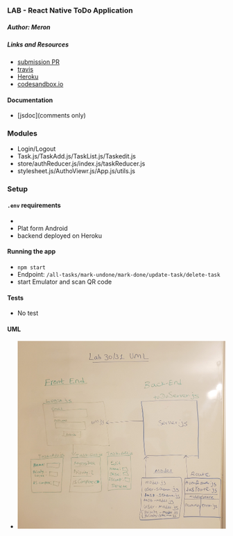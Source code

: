 ### LAB - React Native ToDo Application



##### Author: Meron

##### Links and Resources
* [submission PR](https://github.com/meron-401n14/andnative/pull/1)
* [travis](https://travis-ci.com/meron-401n14/andnative/builds/149970737)
* [Heroku](https://to-donew.herokuapp.com/)
* [codesandbox.io](https://codesandbox.io/s/prod-water-zskmf)


#### Documentation
* [jsdoc](comments only)



### Modules
* Login/Logout
* Task.js/TaskAdd.js/TaskList.js/Taskedit.js
* store/authReducer.js/index.js/taskReducer.js
* stylesheet.js/AuthoViewr.js/App.js/utils.js


### Setup
#### `.env` requirements
* 
* Plat form Android 
* backend deployed on Heroku 

#### Running the app
* `npm start`
* Endpoint: `/all-tasks/mark-undone/mark-done/update-task/delete-task`
* start Emulator and scan QR code 

  
#### Tests
* No test


#### UML
- ![UML](lab3031.jpg)